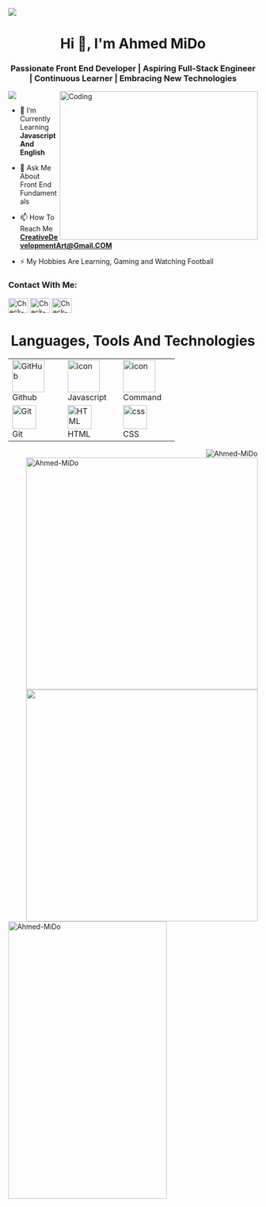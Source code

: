 <img src="https://i.imgur.com/c80IwQz.png"></img>
<h1 align="center">Hi 👋, I'm Ahmed MiDo</h1>
<h3 align="center">Passionate Front End Developer | Aspiring Full-Stack Engineer | Continuous Learner | Embracing New Technologies
</h3>
<img align="right" alt="Coding" width="400" height="300" src="https://getwallpapers.com/wallpaper/full/4/f/5/1263562-hd-code-wallpaper-1920x1080-for-samsung-galaxy.jpg">

![](https://visitcount.itsvg.in/api?id=AhmedMiDo&icon=0&color=4)

- 🌱 I’m Currently Learning **Javascript And English**

- 💬 Ask Me About Front End Fundamentals

- 📫 How To Reach Me **CreativeDevelopmentArt@Gmail.COM**

- ⚡ My Hobbies Are Learning, Gaming and Watching Football

<h3 align="left">Contact With Me:</h3>
<p align="left">
<a href="#" target="blank"><img align="center" src="https://raw.githubusercontent.com/rahuldkjain/github-profile-readme-generator/master/src/images/icons/Social/facebook.svg" alt="Check-Github-Email" height="30" width="40" /></a>
<a href="https://www.linkedin.com/in/ahmed-mido" target="blank"><img align="center" src="https://raw.githubusercontent.com/rahuldkjain/github-profile-readme-generator/master/src/images/icons/Social/linked-in-alt.svg" alt="Check-Github-Email" height="30" width="40" /></a>
<a href="#" target="blank"><img align="center" src="https://raw.githubusercontent.com/rahuldkjain/github-profile-readme-generator/master/src/images/icons/Social/youtube.svg" alt="Check-Github-Email" height="30" width="40" /></a>
</p>

<div align="center">
  <h1>Languages, Tools And Technologies</h1>
<table>
  <tr>
    <td width="96">
      <img src="https://techstack-generator.vercel.app/github-icon.svg" width="65" height="65" alt="GitHub" /> <br> Github
    </td>
    <td width="96">
      <img src="https://techstack-generator.vercel.app/js-icon.svg" alt="icon" width="65" height="65" /> <br> Javascript
    </td>
    <td width="96">
      <img src="https://i.imgur.com/WORpMbb.png" alt="icon" width="65" height="65" /> <br> Command
    </td>
  </tr>
  <tr>
    <td width="96">
      <img src="https://skillicons.dev/icons?i=git" width="48" height="48" alt="Git" /> <br> Git
    </td>
    <td width="96">
      <img src="https://skillicons.dev/icons?i=html" width="48" height="48" alt="HTML" /> <br> HTML
    </td>
    <td width="96">
        <img src="https://skillicons.dev/icons?i=css" width="48" height="48" alt="css" /> <br> CSS
    </td>
  </tr>
</table>
</div>
<div>
  <img align="right" src="https://github-readme-stats.vercel.app/api?username=AhmedMiDo77&theme=radical&show_icons=true&hide_border=false&count_private=true" alt="Ahmed-MiDo" />
  <img align="right" width="468" src="https://github-readme-streak-stats.herokuapp.com/?user=AhmedMiDo77&theme=radical&hide_border=false" alt="Ahmed-MiDo" />
  <img align="right" width="468" src="https://github-readme-stats.vercel.app/api/top-langs/?username=AhmedMiDo77&theme=radical&show_icons=true&hide_border=false&layout=compact" />
</div>
<!-- You Can Use Align To Move It Vertically With Div Or By Breaking -->
<div>
  <img width="320" height="560" src="https://i.imgur.com/qMAA1SS.jpg" alt="Ahmed-MiDo"></img>
</div>
